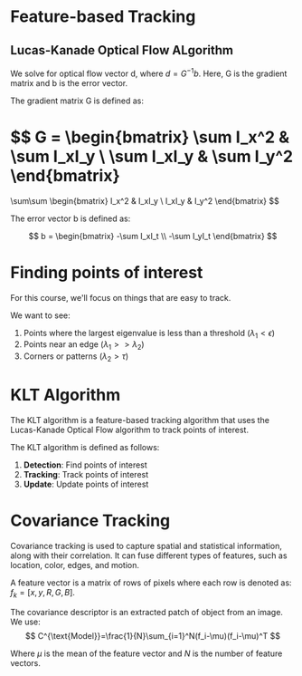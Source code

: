 # Feature-based Tracking

## Lucas-Kanade Optical Flow ALgorithm

We solve for optical flow vector d, where $d=G^{-1}b$. Here, G is the gradient matrix and b is the error vector.

The gradient matrix G is defined as:

$$
G = \begin{bmatrix}
\sum I_x^2 & \sum I_xI_y \\
\sum I_xI_y & \sum I_y^2
\end{bmatrix}
=
\sum\sum
\begin{bmatrix}
I_x^2 & I_xI_y \\
I_xI_y & I_y^2
\end{bmatrix}
$$

The error vector b is defined as:

$$
b = \begin{bmatrix}
-\sum I_xI_t \\
-\sum I_yI_t
\end{bmatrix}
$$

# Finding points of interest

For this course, we'll focus on things that are easy to track. 

We want to see:
1. Points where the largest eigenvalue is less than a threshold ($\lambda_1 < \epsilon$)
2. Points near an edge ($\lambda_1 >> \lambda_2$)
3. Corners or patterns ($\lambda_2 > \tau$)

# KLT Algorithm

The KLT algorithm is a feature-based tracking algorithm that uses the Lucas-Kanade Optical Flow algorithm to track points of interest.

The KLT algorithm is defined as follows:

1. **Detection**: Find points of interest
2. **Tracking**: Track points of interest
3. **Update**: Update points of interest

# Covariance Tracking

Covariance tracking is used to capture spatial and statistical information, along with their correlation. It can fuse different types of features, such as location, color, edges, and motion. 

A feature vector is a matrix of rows of pixels where each row is denoted as: $f_k = [x, y, R, G, B]$. 

The covariance descriptor is an extracted patch of object from an image. We use:
$$
C^{\text{Model}}=\frac{1}{N}\sum_{i=1}^N(f_i-\mu)(f_i-\mu)^T
$$

Where $\mu$ is the mean of the feature vector and $N$ is the number of feature vectors.
